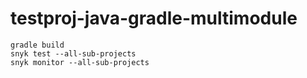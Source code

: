 # testproj-java-gradle-multimodule

```
gradle build
snyk test --all-sub-projects
snyk monitor --all-sub-projects
```
